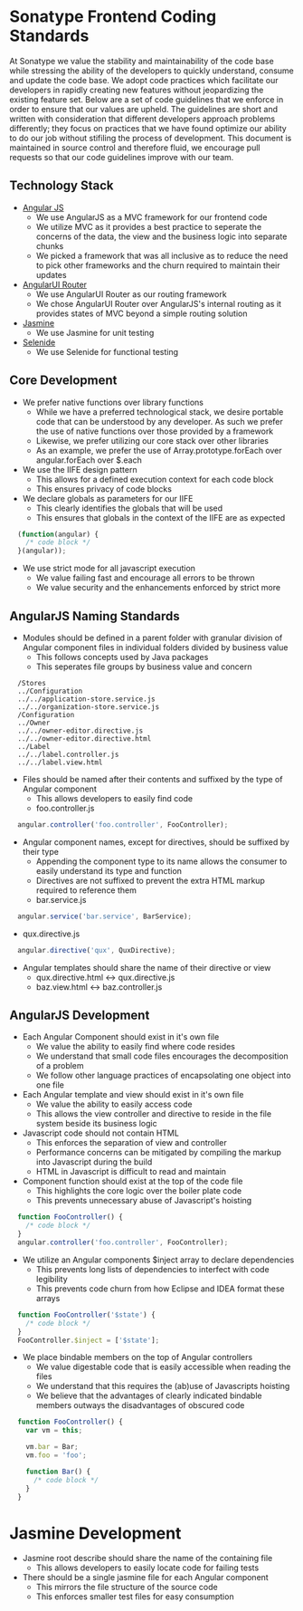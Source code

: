 # Sonatype Frontend Coding Standards

At Sonatype we value the stability and maintainability of the code base while stressing the ability of the developers to quickly understand, consume and update the code base. We adopt code practices which facilitate our developers in rapidly creating new features without jeopardizing the existing feature set. Below are a set of code guidelines that we enforce in order to ensure that our values are upheld. The guidelines are short and written with consideration that different developers approach problems differently; they focus on practices that we have found optimize our ability to do our job without stifiling the process of development. This document is maintained in source control and therefore fluid, we encourage pull requests so that our code guidelines improve with our team.

## Technology Stack
* [Angular JS](https://angularjs.org)
  * We use AngularJS as a MVC framework for our frontend code
  * We utilize MVC as it provides a best practice to seperate the concerns of the data, the view and the business logic into separate chunks
  * We picked a framework that was all inclusive as to reduce the need to pick other frameworks and the churn required to maintain their updates
* [AngularUI Router](http://angular-ui.github.io/ui-router/site)
  * We use AngularUI Router as our routing framework
  * We chose AngularUI Router over AngularJS's internal routing as it provides states of MVC beyond a simple routing solution
* [Jasmine](http://jasmine.github.io)
  * We use Jasmine for unit testing
* [Selenide](http://selenide.org)
  * We use Selenide for functional testing

## Core Development
* We prefer native functions over library functions
  * While we have a preferred technological stack, we desire portable code that can be understood by any developer. As such we prefer the use of native functions over those provided by a framework
  * Likewise, we prefer utilizing our core stack over other libraries
  * As an example, we prefer the use of Array.prototype.forEach over angular.forEach over $.each
* We use the IIFE design pattern
  * This allows for a defined execution context for each code block
  * This ensures privacy of code blocks
* We declare globals as parameters for our IIFE
  * This clearly identifies the globals that will be used
  * This ensures that globals in the context of the IIFE are as expected
```javascript
  (function(angular) {
    /* code block */
  }(angular));
```
* We use strict mode for all javascript execution
  * We value failing fast and encourage all errors to be thrown
  * We value security and the enhancements enforced by strict more

## AngularJS Naming Standards
* Modules should be defined in a parent folder with granular division of Angular component files in individual folders divided by business value
  * This follows concepts used by Java packages
  * This seperates file groups by business value and concern
```
  /Stores
  ../Configuration
  ../../application-store.service.js
  ../../organization-store.service.js
  /Configuration
  ../Owner
  ../../owner-editor.directive.js
  ../../owner-editor.directive.html
  ../Label
  ../../label.controller.js
  ../../label.view.html
```
* Files should be named after their contents and suffixed by the type of Angular component
  * This allows developers to easily find code
  * foo.controller.js
```javascript
  angular.controller('foo.controller', FooController);
```
* Angular component names, except for directives, should be suffixed by their type
  * Appending the component type to its name allows the consumer to easily understand its type and function
  * Directives are not suffixed to prevent the extra HTML markup required to reference them
  * bar.service.js
```javascript
  angular.service('bar.service', BarService);
```
  * qux.directive.js
```javascript
  angular.directive('qux', QuxDirective);
```
* Angular templates should share the name of their directive or view
  * qux.directive.html <-> qux.directive.js
  * baz.view.html <-> baz.controller.js

## AngularJS Development
* Each Angular Component should exist in it's own file
  * We value the ability to easily find where code resides
  * We understand that small code files encourages the decomposition of a problem
  * We follow other language practices of encapsolating one object into one file
* Each Angular template and view should exist in it's own file
  * We value the ability to easily access code
  * This allows the view controller and directive to reside in the file system beside its business logic
* Javascript code should not contain HTML
  * This enforces the separation of view and controller
  * Performance concerns can be mitigated by compiling the markup into Javascript during the build
  * HTML in Javascript is difficult to read and maintain
* Component function should exist at the top of the code file
  * This highlights the core logic over the boiler plate code
  * This prevents unnecessary abuse of Javascript's hoisting
```javascript
  function FooController() {
    /* code block */
  }
  angular.controller('foo.controller', FooController);
```
* We utilize an Angular components $inject array to declare dependencies
  * This prevents long lists of dependencies to interfect with code legibility
  * This prevents code churn from how Eclipse and IDEA format these arrays
```javascript
  function FooController('$state') {
    /* code block */
  }
  FooController.$inject = ['$state'];
```
* We place bindable members on the top of Angular controllers
  * We value digestable code that is easily accessible when reading the files
  * We understand that this requires the (ab)use of Javascripts hoisting
  * We believe that the advantages of clearly indicated bindable members outways the disadvantages of obscured code
```javascript
  function FooController() {
    var vm = this;

    vm.bar = Bar;
    vm.foo = 'foo';

    function Bar() {
      /* code block */
    }
  }
```

# Jasmine Development
* Jasmine root describe should share the name of the containing file
  * This allows developers to easily locate code for failing tests
* There should be a single jasmine file for each Angular component
  * This mirrors the file structure of the source code
  * This enforces smaller test files for easy consumption